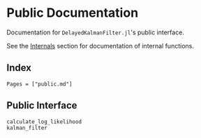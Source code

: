 # Public Documentation

Documentation for `DelayedKalmanFilter.jl`'s public interface.

See the [Internals](@ref) section for documentation of internal functions.

## Index

```@index
Pages = ["public.md"]
```

## Public Interface

```@docs
calculate_log_likelihood
kalman_filter
```
